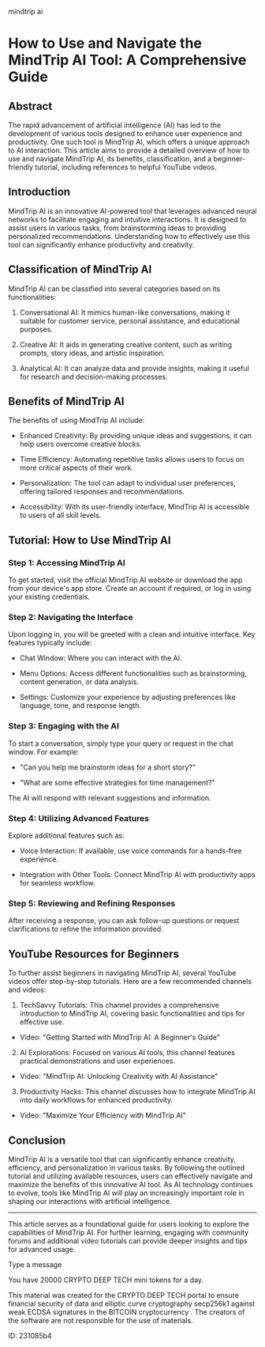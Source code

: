 mindtrip ai
# How to Use and Navigate the MindTrip AI Tool: A Comprehensive Guide



## Abstract



The rapid advancement of artificial intelligence (AI) has led to the development of various tools designed to enhance user experience and productivity. One such tool is MindTrip AI, which offers a unique approach to AI interaction. This article aims to provide a detailed overview of how to use and navigate MindTrip AI, its benefits, classification, and a beginner-friendly tutorial, including references to helpful YouTube videos.



## Introduction



MindTrip AI is an innovative AI-powered tool that leverages advanced neural networks to facilitate engaging and intuitive interactions. It is designed to assist users in various tasks, from brainstorming ideas to providing personalized recommendations. Understanding how to effectively use this tool can significantly enhance productivity and creativity.



## Classification of MindTrip AI



MindTrip AI can be classified into several categories based on its functionalities:



1. Conversational AI: It mimics human-like conversations, making it suitable for customer service, personal assistance, and educational purposes.

2. Creative AI: It aids in generating creative content, such as writing prompts, story ideas, and artistic inspiration.

3. Analytical AI: It can analyze data and provide insights, making it useful for research and decision-making processes.



## Benefits of MindTrip AI



The benefits of using MindTrip AI include:



- Enhanced Creativity: By providing unique ideas and suggestions, it can help users overcome creative blocks.

- Time Efficiency: Automating repetitive tasks allows users to focus on more critical aspects of their work.

- Personalization: The tool can adapt to individual user preferences, offering tailored responses and recommendations.

- Accessibility: With its user-friendly interface, MindTrip AI is accessible to users of all skill levels.



## Tutorial: How to Use MindTrip AI



### Step 1: Accessing MindTrip AI



To get started, visit the official MindTrip AI website or download the app from your device's app store. Create an account if required, or log in using your existing credentials.



### Step 2: Navigating the Interface



Upon logging in, you will be greeted with a clean and intuitive interface. Key features typically include:



- Chat Window: Where you can interact with the AI.

- Menu Options: Access different functionalities such as brainstorming, content generation, or data analysis.

- Settings: Customize your experience by adjusting preferences like language, tone, and response length.



### Step 3: Engaging with the AI



To start a conversation, simply type your query or request in the chat window. For example:



- "Can you help me brainstorm ideas for a short story?"

- "What are some effective strategies for time management?"



The AI will respond with relevant suggestions and information.



### Step 4: Utilizing Advanced Features



Explore additional features such as:



- Voice Interaction: If available, use voice commands for a hands-free experience.

- Integration with Other Tools: Connect MindTrip AI with productivity apps for seamless workflow.



### Step 5: Reviewing and Refining Responses



After receiving a response, you can ask follow-up questions or request clarifications to refine the information provided.



## YouTube Resources for Beginners



To further assist beginners in navigating MindTrip AI, several YouTube videos offer step-by-step tutorials. Here are a few recommended channels and videos:



1. TechSavvy Tutorials: This channel provides a comprehensive introduction to MindTrip AI, covering basic functionalities and tips for effective use.

- Video: "Getting Started with MindTrip AI: A Beginner's Guide"



2. AI Explorations: Focused on various AI tools, this channel features practical demonstrations and user experiences.

- Video: "MindTrip AI: Unlocking Creativity with AI Assistance"



3. Productivity Hacks: This channel discusses how to integrate MindTrip AI into daily workflows for enhanced productivity.

- Video: "Maximize Your Efficiency with MindTrip AI"



## Conclusion



MindTrip AI is a versatile tool that can significantly enhance creativity, efficiency, and personalization in various tasks. By following the outlined tutorial and utilizing available resources, users can effectively navigate and maximize the benefits of this innovative AI tool. As AI technology continues to evolve, tools like MindTrip AI will play an increasingly important role in shaping our interactions with artificial intelligence.



---



This article serves as a foundational guide for users looking to explore the capabilities of MindTrip AI. For further learning, engaging with community forums and additional video tutorials can provide deeper insights and tips for advanced usage.



Type a message

You have 20000 CRYPTO DEEP TECH mini tokens for a day.


This material was created for the  CRYPTO DEEP TECH portal  to ensure financial security of data and elliptic curve cryptography  secp256k1 against weak ECDSA  signatures   in the  BITCOIN cryptocurrency . The creators of the software are not responsible for the use of materials.

 ID: 231085b4
